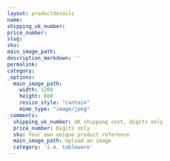 ```yaml
---
layout: productdetails
name: 
shipping_uk_number: 
price_number: 
slug: 
sku: 
main_image_path: 
description_markdown: ''
permalink:
category: 
_options:
  main_image_path:
    width: 1200
    height: 800
    resize_style: "contain"
    mime_type: "image/jpeg"
_comments:
  shipping_uk_number: UK shipping cost, digits only
  price_number: Digits only
  sku: Your own unique product reference
  main_image_path: Upload an image
  category: 'i.e. tableware'
---
```

